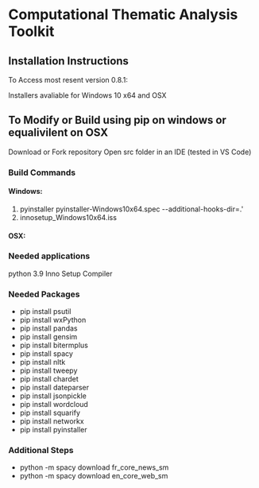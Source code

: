 # Computational Thematic Analysis Toolkit

## Installation Instructions

To Access most resent version 0.8.1: 

Installers avaliable for Windows 10 x64 and OSX 

## To Modify or Build using pip on windows or equalivilent on OSX
Download or Fork repository
Open src folder in an IDE (tested in VS Code)

### Build Commands
#### Windows:
1) pyinstaller pyinstaller-Windows10x64.spec --additional-hooks-dir=.'
2) innosetup_Windows10x64.iss
#### OSX:
<TBD>

### Needed applications
python 3.9
Inno Setup Compiler

### Needed Packages
- pip install psutil
- pip install wxPython
- pip install pandas
- pip install gensim
- pip install bitermplus
- pip install spacy
- pip install nltk
- pip install tweepy
- pip install chardet
- pip install dateparser
- pip install jsonpickle
- pip install wordcloud
- pip install squarify
- pip install networkx
- pip install pyinstaller

### Additional Steps
- python -m spacy download fr_core_news_sm
- python -m spacy download en_core_web_sm
